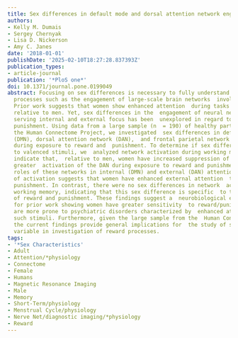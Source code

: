 ```yaml
---
title: Sex differences in default mode and dorsal attention network engagement.
authors:
- Kelly M. Dumais
- Sergey Chernyak
- Lisa D. Nickerson
- Amy C. Janes
date: '2018-01-01'
publishDate: '2025-02-10T18:27:28.837393Z'
publication_types:
- article-journal
publication: '*PloS one*'
doi: 10.1371/journal.pone.0199049
abstract: Focusing on sex differences is necessary to fully understand basic neurobiological
  processes such as the engagement of large-scale brain networks  involved in attention.
  Prior work suggests that women show enhanced attention  during tasks of reward/punishment
  relative to men. Yet, sex differences in the  engagement of neural networks sub
  serving internal and external focus has been  unexplored in regard to reward and
  punishment. Using data from a large sample (n  = 190) of healthy participants from
  the Human Connectome Project, we investigated  sex differences in default mode network
  (DMN), dorsal attention network (DAN),  and frontal parietal network (FPN) activation
  during exposure to reward and  punishment. To determine if sex differences are specific
  to valenced stimuli, we  analyzed network activation during working memory. Results
  indicate that,  relative to men, women have increased suppression of the DMN and
  greater  activation of the DAN during exposure to reward and punishment. Given the  relative
  roles of these networks in internal (DMN) and external (DAN) attention,  this pattern
  of activation suggests that women have enhanced external attention  to reward and
  punishment. In contrast, there were no sex differences in network  activation during
  working memory, indicating that this sex difference is specific  to the processing
  of reward and punishment. These findings suggest a  neurobiological explanation
  for prior work showing women have greater sensitivity  to reward/punishment and
  are more prone to psychiatric disorders characterized by  enhanced attention to
  such stimuli. Furthermore, given the large sample from the  Human Connectome Project,
  the current findings provide general implications for  the study of sex as a biological
  variable in investigation of reward processes.
tags:
- '*Sex Characteristics'
- Adult
- Attention/*physiology
- Connectome
- Female
- Humans
- Magnetic Resonance Imaging
- Male
- Memory
- Short-Term/physiology
- Menstrual Cycle/physiology
- Nerve Net/diagnostic imaging/*physiology
- Reward
---
```

